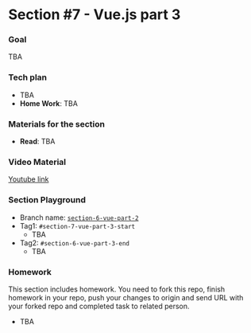 # Section #7 - Vue.js part 3

### Goal
TBA


### Tech plan
- TBA
- **Home Work**: TBA

### Materials for the section
- **Read**: TBA

### Video Material
[Youtube link](TBA)

### Section Playground
- Branch name: [`section-6-vue-part-2`](https://github.com/Softonix/softonix-incubator/tree/section-6-vue-part-2)
- Tag1: `#section-7-vue-part-3-start`
  - TBA
- Tag2: `#section-6-vue-part-3-end`
  - TBA

### Homework
This section includes homework. You need to fork this repo, finish homework in your repo, push your changes to origin and send URL with your forked repo and completed task to related person.

- TBA
